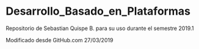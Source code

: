 # Desarrollo_Basado_en_Plataformas
Repositorio de Sebastian Quispe B. para su uso durante el semestre 2019.1

Modificado desde GitHub.com
27/03/2019
